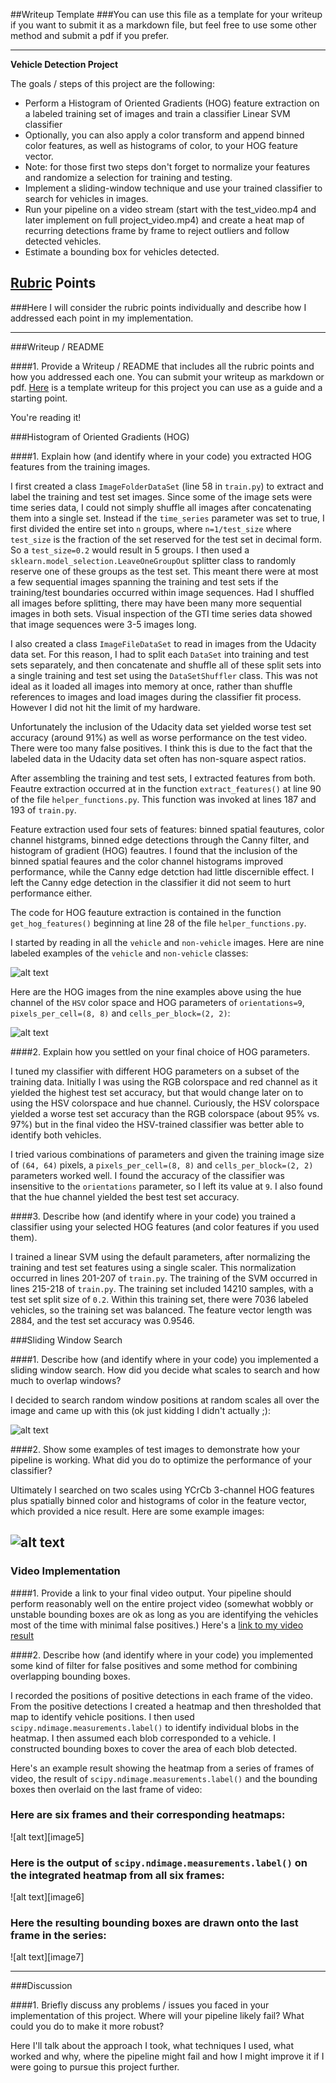 ##Writeup Template
###You can use this file as a template for your writeup if you want to submit it as a markdown file, but feel free to use some other method and submit a pdf if you prefer.

---

**Vehicle Detection Project**

The goals / steps of this project are the following:

* Perform a Histogram of Oriented Gradients (HOG) feature extraction on a labeled training set of images and train a classifier Linear SVM classifier
* Optionally, you can also apply a color transform and append binned color features, as well as histograms of color, to your HOG feature vector. 
* Note: for those first two steps don't forget to normalize your features and randomize a selection for training and testing.
* Implement a sliding-window technique and use your trained classifier to search for vehicles in images.
* Run your pipeline on a video stream (start with the test_video.mp4 and later implement on full project_video.mp4) and create a heat map of recurring detections frame by frame to reject outliers and follow detected vehicles.
* Estimate a bounding box for vehicles detected.

[//]: # (Image References)
[image1]: ./output_images/preprocessing.png
[image2]: ./output_images/hog.jpg
[image3]: ./output_images/sample_boxes_1000.png
[image4]: ./output_images/sample_heatmap_1000.png
[video1]: ./project_video_output.mp4

## [Rubric](https://review.udacity.com/#!/rubrics/513/view) Points
###Here I will consider the rubric points individually and describe how I addressed each point in my implementation.  

---
###Writeup / README

####1. Provide a Writeup / README that includes all the rubric points and how you addressed each one.  You can submit your writeup as markdown or pdf.  [Here](https://github.com/udacity/CarND-Vehicle-Detection/blob/master/writeup_template.md) is a template writeup for this project you can use as a guide and a starting point.  

You're reading it!

###Histogram of Oriented Gradients (HOG)

####1. Explain how (and identify where in your code) you extracted HOG features from the training images.

I first created a class `ImageFolderDataSet` (line 58 in `train.py`) to extract and label the training and test set images. Since some of the image sets were time series data, I could not simply shuffle all images after concatenating them into a single set. Instead if the `time_series` parameter was set to true, I first divided the entire set into `n` groups, where `n=1/test_size` where `test_size` is the fraction of the set reserved for the test set in decimal form. So a `test_size=0.2` would result in 5 groups. I then used a `sklearn.model_selection.LeaveOneGroupOut` splitter class to randomly reserve one of these groups as the test set. This meant there were at most a few sequential images spanning the training and test sets if the training/test boundaries occurred within image sequences. Had I shuffled all images before splitting, there may have been many more sequential images in both sets. Visual inspection of the GTI time series data showed that image sequences were 3-5 images long.

I also created a class `ImageFileDataSet` to read in images from the Udacity data set. For this reason, I had to split each `DataSet` into training and test sets separately, and then concatenate and shuffle all of these split sets into a single training and test set using the `DataSetShuffler` class. This was not ideal as it loaded all images into memory at once, rather than shuffle references to images and load images during the classifier fit process. However I did not hit the limit of my hardware.

Unfortunately the inclusion of the Udacity data set yielded worse test set accuracy (around 91%) as well as worse performance on the test video. There were too many false positives. I think this is due to the fact that the labeled data in the Udacity data set often has non-square aspect ratios.

After assembling the training and test sets, I extracted features from both. Feautre extraction occurred at in the function `extract_features()` at line 90 of the file `helper_functions.py`. This function was invoked at lines 187 and 193 of `train.py`. 

Feature extraction used four sets of features: binned spatial feautures, color channel histgrams, binned edge detections through the Canny filter, and histogram of gradient (HOG) feautres. I found that the inclusion of the binned spatial feaures and the color channel histograms improved performance, while the Canny edge detction had little discernible effect. I left the Canny edge detection in the classifier it did not seem to hurt performance either.

The code for HOG feauture extraction is contained in the function `get_hog_features()` beginning at line 28 of the file `helper_functions.py`.  

I started by reading in all the `vehicle` and `non-vehicle` images.  Here are nine labeled examples of the `vehicle` and `non-vehicle` classes:

![alt text][image1]

Here are the HOG images from the nine examples above using the hue channel of the `HSV` color space and HOG parameters of `orientations=9`, `pixels_per_cell=(8, 8)` and `cells_per_block=(2, 2)`:

![alt text][image2]

####2. Explain how you settled on your final choice of HOG parameters.

I tuned my classifier with different HOG parameters on a subset of the training data. Initially I was using the RGB colorspace and red channel as it yielded the highest test set accuracy, but that would change later on to using the HSV colorspace and hue channel. Curiously, the HSV colorspace yielded a worse test set accuracy than the RGB colorspace (about 95% vs. 97%) but in the final video the HSV-trained classifier was better able to identify both vehicles.

I tried various combinations of parameters and given the training image size of `(64, 64)` pixels, a `pixels_per_cell=(8, 8)` and `cells_per_block=(2, 2)` parameters worked well. I found the accuracy of the classifier was insensitive to the `orientations` parameter, so I left its value at `9`. I also found that the hue channel yielded the best test set accuracy.

####3. Describe how (and identify where in your code) you trained a classifier using your selected HOG features (and color features if you used them).

I trained a linear SVM using the default parameters, after normalizing the training and test set features using a single scaler. This normalization occurred in lines 201-207 of `train.py`. The training of the SVM occurred in lines 215-218 of `train.py`. The training set included 14210 samples, with a test set split size of `0.2`. Within this training set, there were 7036 labeled vehicles, so the training set was balanced. The feature vector length was 2884, and the test set accuracy was 0.9546.

###Sliding Window Search

####1. Describe how (and identify where in your code) you implemented a sliding window search.  How did you decide what scales to search and how much to overlap windows?

I decided to search random window positions at random scales all over the image and came up with this (ok just kidding I didn't actually ;):

![alt text][image3]

####2. Show some examples of test images to demonstrate how your pipeline is working.  What did you do to optimize the performance of your classifier?

Ultimately I searched on two scales using YCrCb 3-channel HOG features plus spatially binned color and histograms of color in the feature vector, which provided a nice result.  Here are some example images:

![alt text][image4]
---

### Video Implementation

####1. Provide a link to your final video output.  Your pipeline should perform reasonably well on the entire project video (somewhat wobbly or unstable bounding boxes are ok as long as you are identifying the vehicles most of the time with minimal false positives.)
Here's a [link to my video result](./project_video.mp4)


####2. Describe how (and identify where in your code) you implemented some kind of filter for false positives and some method for combining overlapping bounding boxes.

I recorded the positions of positive detections in each frame of the video.  From the positive detections I created a heatmap and then thresholded that map to identify vehicle positions.  I then used `scipy.ndimage.measurements.label()` to identify individual blobs in the heatmap.  I then assumed each blob corresponded to a vehicle.  I constructed bounding boxes to cover the area of each blob detected.  

Here's an example result showing the heatmap from a series of frames of video, the result of `scipy.ndimage.measurements.label()` and the bounding boxes then overlaid on the last frame of video:

### Here are six frames and their corresponding heatmaps:

![alt text][image5]

### Here is the output of `scipy.ndimage.measurements.label()` on the integrated heatmap from all six frames:
![alt text][image6]

### Here the resulting bounding boxes are drawn onto the last frame in the series:
![alt text][image7]



---

###Discussion

####1. Briefly discuss any problems / issues you faced in your implementation of this project.  Where will your pipeline likely fail?  What could you do to make it more robust?

Here I'll talk about the approach I took, what techniques I used, what worked and why, where the pipeline might fail and how I might improve it if I were going to pursue this project further.  

